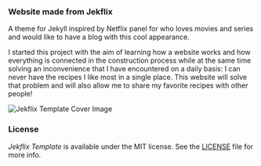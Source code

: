 ### Website made from Jekflix

A theme for Jekyll inspired by Netflix panel for who loves movies and series and would like to have a blog with this cool appearance.

I started this project with the aim of learning how a website works and how everything is connected in the construction process while at the same time solving an inconvenience that I have encountered on a daily basis: I can never have the recipes I like most in a single place. This website will solve that problem and will also allow me to share my favorite recipes with other people!


![Jekflix Template Cover Image](https://res.cloudinary.com/dm7h7e8xj/image/upload/v1505354182/jekflix-logo_mfngps.png)




### License

*Jekflix Template* is available under the MIT license. See the [LICENSE](https://github.com/thiagorossener/jekflix-template/blob/master/LICENSE) file for more info.
